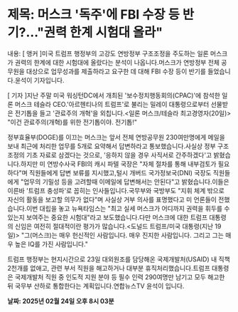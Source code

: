 # **제목: 머스크 '독주'에 FBI 수장 등 반기?…"권력 한계 시험대 올라"**

  내용: [ 앵커 ]미국 트럼프 행정부의 고강도 연방정부 구조조정을 주도하는 일론 머스크가 권력의 한계에 대한 시험대에 올랐다는 분석이 나옵니다.머스크가 연방정부 전체 공무원을 대상으로 업무성과를 제출하라고 요구한 데 대해 FBI 수장 등이 반기를 들었습니다.윤석이 기자입니다.

[ 기자 ]지난 주말 미국 워싱턴DC에서 개최된  '보수정치행동회의(CPAC)'에 참석한 일론 머스크 테슬라 CEO.'아르헨티나의 트럼프'로 불리는 밀레이 대통령으로부터 선물받은 전기톱을 들고 '관료주의 개혁'을 외칩니다.<일론 머스크/테슬라 최고경영자(20일)> "이건 관료주의(개혁)를 위한 전기톱이야. 전기톱!"

정부효율부(DOGE)를 이끄는 머스크는 앞서 전체 연방공무원 230여만명에게 메일을 보내 최근에 처리한 업무를 5개로 요약해서 답변하라고 통보했습니다.사실상 정부 구조조정의 기초 자료로 삼겠다는 것으로, '응하지 않을 경우 사직서로 간주하겠다'고 밝혔습니다.하지만 미 연방수사국 FBI의 캐시 파텔 국장은 "자체 절차를 통해 내부검토가 필요하다"며 직원들에게 답변 보류를 지시했고,털시 개버드 국가정보국(DNI) 국장도 직원들에게 "업무의 기밀성 등을 고려할때  이메일에 답변해서는 안된다"고 밝혔습니다.이들은 이른바 '트럼프 충성파'로 꼽히는 인사들입니다.국무부와 국방부도 "지휘 체계 밖으로 자신의 활동을 보고할 의무가 없다"며 사실상 거부 의사를 표명했다고 미 언론들이 전했습니다.이번 대립을 놓고 뉴욕타임스는 "최고 실세 머스크가 어디까지 권력을 휘두를 수 있는지 보여주는 중요한 시험대"라고 보도했습니다.다만 머스크에 대한 트럼프 대통령의 신임은 여전히 절대적이란 평가가 많습니다.<도널드 트럼프/미국 대통령(지난 19일)> "그(머스크)는 매우 헌신적인 사람입니다. 매우 진지한 사람입니다. 그리고 그는 매우 높은 IQ를 가진 사람입니다."

트럼프 행정부는 현지시간으로 23일 대외원조를 담당해온 국제개발처(USAID) 내 직책 2천개를 없애고, 관련 부서 직원을 해고하거나 대부분 휴직처리했습니다.트럼프 대통령은 국제개발처 직원 중 인도적 지원 분야 등 필수 인력 290여명만 남기고 모두 해고한 뒤 국무부 산하로 통합한다는 계획입니다.연합뉴스TV 윤석이 입니다.

  **날짜: 2025년 02월 24일 오후 8시 03분**